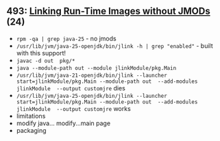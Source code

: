 ## 493: [Linking Run-Time Images without JMODs](https://openjdk.org/jeps/493) (24)

 * `rpm -qa | grep java-25` - no jmods
 * `/usr/lib/jvm/java-25-openjdk/bin/jlink -h | grep "enabled"` - built with this support!
 * `javac -d out  pkg/*`
 * `java --module-path out --module jlinkModule/pkg.Main`
 * `/usr/lib/jvm/java-21-openjdk/bin/jlink --launcher start=jlinkModule/pkg.Main --module-path out  --add-modules jlinkModule  --output customjre`  dies
 * `/usr/lib/jvm/java-25-openjdk/bin/jlink --launcher start=jlinkModule/pkg.Main --module-path out  --add-modules jlinkModule  --output customjre` works
 * limitations
 * modify java... modify...main page
 * packaging




